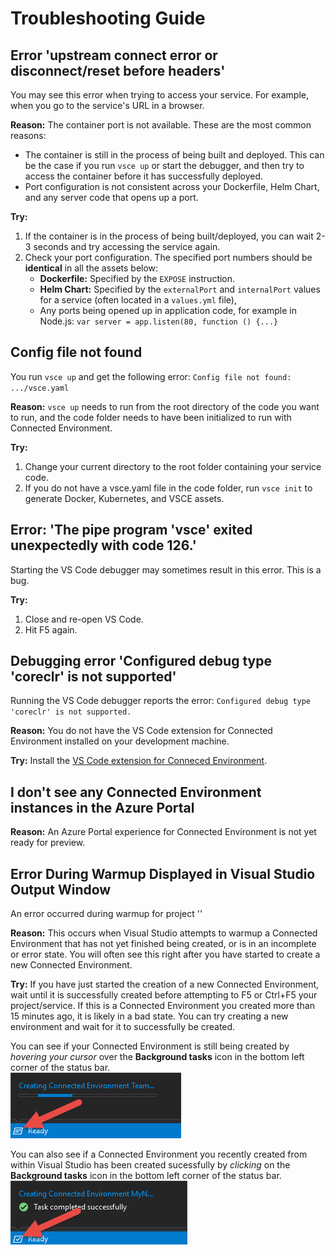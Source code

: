 # Troubleshooting Guide

## Error 'upstream connect error or disconnect/reset before headers'
You may see this error when trying to access your service. For example, when you go to the service's URL in a browser. 

**Reason:** The container port is not available. These are the most common reasons: 
* The container is still in the process of being built and deployed. This can be the case if you run `vsce up` or start the debugger, and then try to access the container before it has successfully deployed.
* Port configuration is not consistent across your Dockerfile, Helm Chart, and any server code that opens up a port.

**Try:**
1. If the container is in the process of being built/deployed, you can wait 2-3 seconds and try accessing the service again. 
1. Check your port configuration. The specified port numbers should be **identical** in all the assets below:
    * **Dockerfile:** Specified by the `EXPOSE` instruction.
    * **Helm Chart:** Specified by the `externalPort` and `internalPort` values for a service (often located in a `values.yml` file),
    * Any ports being opened up in application code, for example in Node.js: `var server = app.listen(80, function () {...}`


## Config file not found
You run `vsce up` and get the following error: `Config file not found: .../vsce.yaml`

**Reason:** `vsce up` needs to run from the root directory of the code you want to run, and the code folder needs to have been initialized to run with Connected Environment.

**Try:**
1. Change your current directory to the root folder containing your service code. 
1. If you do not have a vsce.yaml file in the code folder, run `vsce init` to generate Docker, Kubernetes, and VSCE assets.

## Error: 'The pipe program 'vsce' exited unexpectedly with code 126.'
Starting the VS Code debugger may sometimes result in this error. This is a bug.

**Try:**
1. Close and re-open VS Code.
2. Hit F5 again.


## Debugging error 'Configured debug type 'coreclr' is not supported'
Running the VS Code debugger reports the error: `Configured debug type 'coreclr' is not supported.`

**Reason:** You do not have the VS Code extension for Connected Environment installed on your development machine.

**Try:**
Install the [VS Code extension for Conneced Environment](get-started-netcore-01.md#kubernetes-debugging-with-vs-code).


## I don't see any Connected Environment instances in the Azure Portal

**Reason:** An Azure Portal experience for Connected Environment is not yet ready for preview.


## Error During Warmup Displayed in Visual Studio Output Window
An error occurred during warmup for project '<projectname>'

**Reason:** This occurs when Visual Studio attempts to warmup a Connected Environment that has not yet finished being created, or is in an incomplete or error state. You will often see this right after you have started to create a new Connected Environment.

**Try:**
If you have just started the creation of a new Connected Environment, wait until it is successfully created before attempting to F5 or Ctrl+F5 your project/service. If this is a Connected Environment you created more than 15 minutes ago, it is likely in a bad state. You can try creating a new environment and wait for it to successfully be created. 

You can see if your Connected Environment is still being created by *hovering your cursor* over the **Background tasks** icon in the bottom left corner of the status bar.    
![](images/BackgroundTasks.png)

You can also see if a Connected Environment you recently created from within Visual Studio has been created sucessfully by *clicking* on the **Background tasks** icon in the bottom left corner of the status bar.    
![](images/BackgroundTasks2.png)